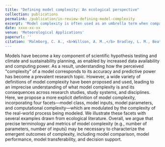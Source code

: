 ```yaml
---
title: "Defining model complexity: An ecological perspective"
collection: publications
permalink: /publication/in-review-defining-model-complexity
excerpt: 'Model complexity is often used as an umbrella term when comparing model performance. Here, we offer a framework where the concept of model complexity is divided into multiple facets of complexity. We urge scientists to consider describing and reporting the complexity of their models using our more detailed facets to improve communication and interoperability of modeling efforts.'
date: xxxx-xx-xx
venue: 'Meteorological Applications'
paperurl: ''
citation: 'Malmborg, C. A., <b>Willson, A. M.,</b> Bradley, L. M., Beatty, M. A., Klinges, D. H., Koren, G., Lewis, A. S. L., Oshinubi, K., Woelmer, W. M. (<i>in review</i>). &quot;Defining model complexity: An ecological perspective&quot; <i>Meteor. Appl.</i>
---
```


Models have become a key component of scientific hypothesis testing and climate and sustainability planning, as enabled by increased data availability and computing power. As a result, understanding how the perceived "complexity" of a model corresponds to its accuracy and predictive power has become a prevalent research topic. However, a wide variety of definitions of model complexity have been proposed and used, leading to an imprecise understanding of what model complexity is and its consequences across research studies, study systems, and disciplines. Here, we propose a more explicit definition of model complexity, incorporating four facets—model class, model inputs, model parameters, and computational complexity—which are modulated by the complexity of the real-world process being modeled. We illustrate these facets with several examples drawn from ecological literature. Overall, we argue that precise terminology and metrics of model complexity (e.g., number of parameters, number of inputs) may be necessary to characterize the emergent outcomes of complexity, including model comparison, model performance, model transferability, and decision support.